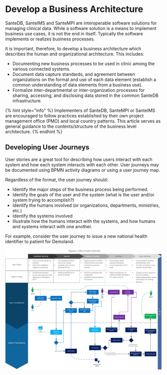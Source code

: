 # Develop a Business Architecture

SanteDB, SanteIMS and SanteMPI are interoperable software solutions for managing clinical data. While a software solution is a means to implement business use cases, it is not the end in itself. Typically the software implements or realizes business processes.&#x20;

It is important, therefore, to develop a business architecture which describes the human and organizational architecture. This includes:

* Documenting new business processes to be used in clinic among the various connected systems.
* Document data capture standards, and agreement between organizations on the format and use of each data element (establish a common understanding of data elements from a business use).
* Formalize inter-departmental or inter-organization processes for sharing, accessing, and disclosing data stored in the common SanteDB infrastructure.&#x20;

{% hint style="info" %}
Implementers of SanteDB, SanteMPI or SanteIMS are encouraged to follow practices established by their own project management office (PMO) and local country patterns. This article serves as general guidance to the contents/structure of the business level architecture.
{% endhint %}



## Developing User Journeys

User stories are a great tool for describing how users interact with each system and how each system interacts with each other. User journeys may be documented using BPMN activity diagrams or using a user journey map.

Regardless of the format, the user journey should:

* Identify the major steps of the business process being performed.
* Identify the goals of the user and the system (what is the user and/or system trying to accomplish?)&#x20;
* Identify the humans involved (or organizations, departments, ministries, etc.)
* Identify the systems involved&#x20;
* Illustrate how the humans interact with the systems, and how humans and systems interact with one another.&#x20;

For example, consider the user journey to issue a new national health identifier to patient for Demoland.&#x20;

![](<../../../.gitbook/assets/image (183).png>)

